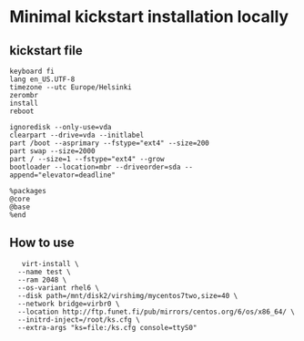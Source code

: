 # Minimal kickstart installation locally

## kickstart file

    keyboard fi
    lang en_US.UTF-8
    timezone --utc Europe/Helsinki
    zerombr
    install
    reboot

    ignoredisk --only-use=vda
    clearpart --drive=vda --initlabel
    part /boot --asprimary --fstype="ext4" --size=200
    part swap --size=2000
    part / --size=1 --fstype="ext4" --grow
    bootloader --location=mbr --driveorder=sda --append="elevator=deadline"
    
    %packages
    @core
    @base
    %end

## How to use
 
       virt-install \
      --name test \
      --ram 2048 \
      --os-variant rhel6 \
      --disk path=/mnt/disk2/virshimg/mycentos7two,size=40 \
      --network bridge=virbr0 \
      --location http://ftp.funet.fi/pub/mirrors/centos.org/6/os/x86_64/ \
      --initrd-inject=/root/ks.cfg \
      --extra-args "ks=file:/ks.cfg console=ttyS0"

